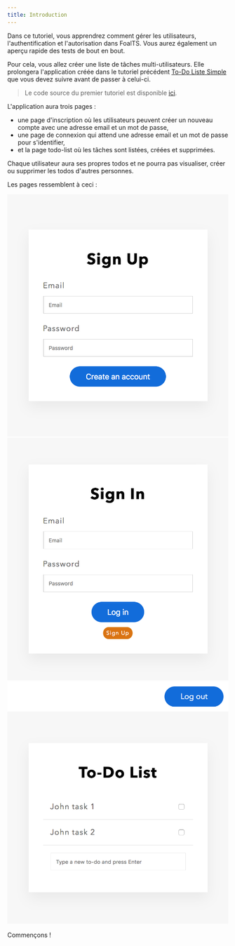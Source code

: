 ```yaml
---
title: Introduction
---
```


Dans ce tutoriel, vous apprendrez comment gérer les utilisateurs, l'authentification et l'autorisation dans FoalTS. Vous aurez également un aperçu rapide des tests de bout en bout.

Pour cela, vous allez créer une liste de tâches multi-utilisateurs. Elle prolongera l'application créée dans le tutoriel précédent [To-Do Liste Simple](../simple-todo-list/1-installation.md) que vous devez suivre avant de passer à celui-ci.

> Le code source du premier tutoriel est disponible [ici](https://foalts.org/simple-todo-list-source-code-v2.zip).

L'application aura trois pages :
- une page d'inscription où les utilisateurs peuvent créer un nouveau compte avec une adresse email et un mot de passe,
- une page de connexion qui attend une adresse email et un mot de passe pour s'identifier,
- et la page todo-list où les tâches sont listées, créées et supprimées.

Chaque utilisateur aura ses propres todos et ne pourra pas visualiser, créer ou supprimer les todos d'autres personnes.

Les pages ressemblent à ceci :

![Sign up page](./signup.png)
![Login page](./signin.png)
![To-do list page](./todo-list.png)

Commençons !